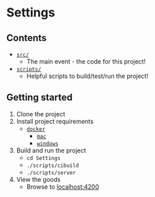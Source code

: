 # Settings

## Contents

- [`src/`](./src)
    - The main event - the code for this project!
- [`scripts/`](./scripts/ReadMe.md)
    - Helpful scripts to build/test/run the project!

## Getting started

1. Clone the project
1. Install project requirements
    - [`docker`](https://www.docker.com/)
      - [`mac`](https://www.docker.com/docker-mac)
      - [`windows`](https://www.docker.com/docker-windows)
1. Build and run the project
    - `cd Settings`
    - `./scripts/cibuild`
    - `./scripts/server`
1. View the goods
    - Browse to [localhost:4200](http://localhost:4200)
